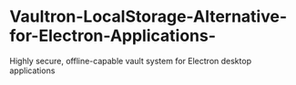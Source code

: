 # Vaultron-LocalStorage-Alternative-for-Electron-Applications-
Highly secure, offline-capable vault system for Electron desktop applications

